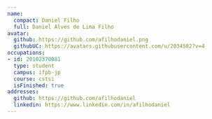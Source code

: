 ```yaml
---
name:
  compact: Daniel Filho
  full: Daniel Alves de Lima Filho
avatar:
  github: https://github.com/afilhodaniel.png
  githubUC: https://avatars.githubusercontent.com/u/2034582?v=4
occupations:
- id: 20102370081
  type: student
  campus: ifpb-jp
  course: cstsi
  isFinished: true
addresses:
  github: https://github.com/afilhodaniel
  linkedin: https://www.linkedin.com/in/afilhodaniel
---
```

